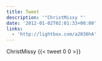 ```yaml
---
title: Tweet
description: '"ChristMissy "'
date: '2012-01-02T02:01:33+00:00'
links:
  - 'http://lightbox.com/a2036hA'
---
```

ChristMissy 
      {{< tweet 0 0 >}}
    

